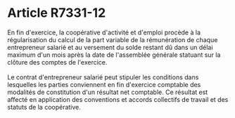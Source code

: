# Article R7331-12

 

<div align="left">
  En fin d'exercice, la coopérative d'activité et d'emploi procède à la régularisation du calcul de la part variable de la rémunération de chaque entrepreneur salarié et au versement du solde restant dû dans un délai maximum d'un mois après la date de l'assemblée générale statuant sur la clôture des comptes de l'exercice.<br /> <br /> Le contrat d'entrepreneur salarié peut stipuler les conditions dans lesquelles les parties conviennent en fin d'exercice comptable des modalités de constitution d'un résultat net comptable. Ce résultat est affecté en application des conventions et accords collectifs de travail et des statuts de la coopérative. <br />